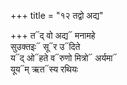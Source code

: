 +++
title = "१२ तद्वो अद्य"

+++
त᳓द् वो अद्य᳓ मनामहे  
सुउक्तइः᳓ सू᳓र उ᳓दिते  
य᳓द् ओ᳓हते व᳓रुणो मित्रो᳓ अर्यमा᳓  
यूय᳓म् ऋत᳓स्य रथियः